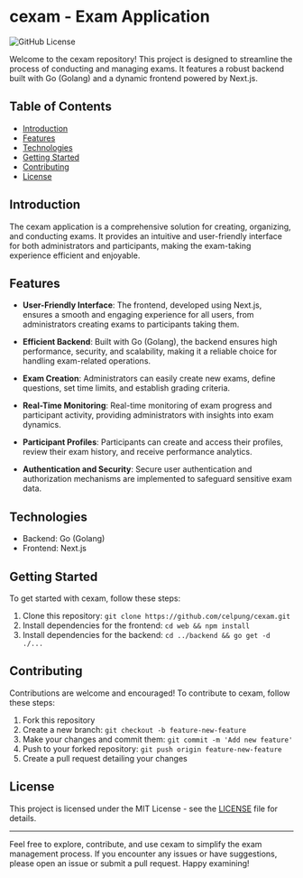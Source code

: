 # cexam - Exam Application

![GitHub License](https://img.shields.io/badge/license-MIT-blue.svg)

Welcome to the cexam repository! This project is designed to streamline the process of conducting and managing exams. It features a robust backend built with Go (Golang) and a dynamic frontend powered by Next.js.

## Table of Contents

- [Introduction](#introduction)
- [Features](#features)
- [Technologies](#technologies)
- [Getting Started](#getting-started)
- [Contributing](#contributing)
- [License](#license)

## Introduction

The cexam application is a comprehensive solution for creating, organizing, and conducting exams. It provides an intuitive and user-friendly interface for both administrators and participants, making the exam-taking experience efficient and enjoyable.

## Features

- **User-Friendly Interface**: The frontend, developed using Next.js, ensures a smooth and engaging experience for all users, from administrators creating exams to participants taking them.

- **Efficient Backend**: Built with Go (Golang), the backend ensures high performance, security, and scalability, making it a reliable choice for handling exam-related operations.

- **Exam Creation**: Administrators can easily create new exams, define questions, set time limits, and establish grading criteria.

- **Real-Time Monitoring**: Real-time monitoring of exam progress and participant activity, providing administrators with insights into exam dynamics.

- **Participant Profiles**: Participants can create and access their profiles, review their exam history, and receive performance analytics.

- **Authentication and Security**: Secure user authentication and authorization mechanisms are implemented to safeguard sensitive exam data.

## Technologies

- Backend: Go (Golang)
- Frontend: Next.js

## Getting Started

To get started with cexam, follow these steps:

1. Clone this repository: `git clone https://github.com/celpung/cexam.git`
2. Install dependencies for the frontend: `cd web && npm install`
3. Install dependencies for the backend: `cd ../backend && go get -d ./...`

## Contributing

Contributions are welcome and encouraged! To contribute to cexam, follow these steps:

1. Fork this repository
2. Create a new branch: `git checkout -b feature-new-feature`
3. Make your changes and commit them: `git commit -m 'Add new feature'`
4. Push to your forked repository: `git push origin feature-new-feature`
5. Create a pull request detailing your changes

## License

This project is licensed under the MIT License - see the [LICENSE](LICENSE) file for details.

---

Feel free to explore, contribute, and use cexam to simplify the exam management process. If you encounter any issues or have suggestions, please open an issue or submit a pull request. Happy examining!

